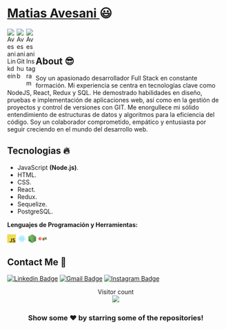  # <a href="https://www.linkedin.com/in/matias-avesani/">Matias Avesani </a> :smiley:
 
<a href="https://linkedin.com/in/matias-avesani/">
  <img align="left" alt="Avesani Linkdein" width="22px" src="https://cdn.jsdelivr.net/npm/simple-icons@v3/icons/linkedin.svg" />
</a>
<a href="https://github.com/AveMat81">
  <img align="left" alt="Avesani Github" width="22px" src="https://cdn.jsdelivr.net/npm/simple-icons@v3/icons/github.svg" />
</a>
<a href="https://www.instagram.com/matiasave81/">
  <img align="left" alt="Avesani Instagram" width="22px" src="https://cdn.jsdelivr.net/npm/simple-icons@v3/icons/instagram.svg" />
</a>

<br/>
<br/>

## About :sunglasses:
Soy un apasionado desarrollador Full Stack en constante formación. Mi experiencia se centra en tecnologías clave como NodeJS, React, Redux y SQL. He demostrado habilidades en diseño, pruebas e implementación de aplicaciones web, así como en la gestión de proyectos y control de versiones con GIT. Me enorgullece mi sólido entendimiento de estructuras de datos y algoritmos para la eficiencia del código. Soy un colaborador comprometido, empático y entusiasta por seguir creciendo en el mundo del desarrollo web.

## Tecnologias :fire:
- JavaScript **(Node.js)**.
- HTML.
- CSS.
- React.
- Redux.
- Sequelize.
- PostgreSQL.

**Lenguajes de Programación y Herramientas:**  

<code><img height="20" src="https://raw.githubusercontent.com/github/explore/80688e429a7d4ef2fca1e82350fe8e3517d3494d/topics/javascript/javascript.png"></code>
<code><img height="20" src="https://raw.githubusercontent.com/github/explore/80688e429a7d4ef2fca1e82350fe8e3517d3494d/topics/react/react.png"></code>
<code><img height="20" src="https://raw.githubusercontent.com/github/explore/80688e429a7d4ef2fca1e82350fe8e3517d3494d/topics/nodejs/nodejs.png"></code>
<code><img height="20" src="https://raw.githubusercontent.com/github/explore/80688e429a7d4ef2fca1e82350fe8e3517d3494d/topics/git/git.png"></code>

##  Contact Me :speech_balloon:
[![Linkedin Badge](https://img.shields.io/badge/avesani-blue?style=flat-square&logo=Linkedin&logoColor=white&link=https://www.linkedin.com/in/matias-avesani/)](https://www.linkedin.com/in/matias-avesani/) [![Gmail Badge](https://img.shields.io/badge/-ashwanicena5@gmail.com-c14438?style=flat-square&logo=Gmail&logoColor=white&link=mailto:ashwanicena5@gmail.com)](mailto:ashwanicena5@gmail.com) [![Instagram Badge](https://img.shields.io/badge/-@matiasave81-e4405f?style=flat-square&labelColor=f94877&logo=instagram&logoColor=white&link=https://www.instagram.com/matiasave81/)](https://www.instagram.com/matiasave81/)

<p align="center"> 
  Visitor count<br>
  <img src="https://profile-counter.glitch.me/ashwanisng/count.svg" />
</p>


<div align="center">

### Show some ❤️ by starring some of the repositories!

</div>



